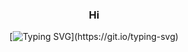 <div align = center>

### Hi

[![Typing SVG](https://readme-typing-svg.demolab.com/?color=#730808&size=35&center=true&vCenter=true&width=1000&lines=Hi,+my+name+is+Nicolas+de+Mello;I+have+19+years+old;I'm+from+Brazil,+Sp;FullStack+Developer!)](https://git.io/typing-svg)

<div align="center>
